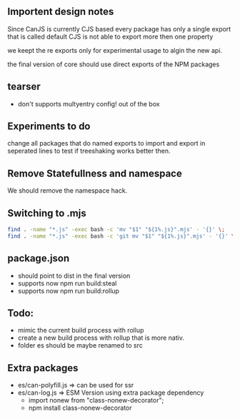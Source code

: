 ## Importent design notes
Since CanJS is currently CJS based every package has only a single export that is called default CJS is not able to export more then one property

we keept the re exports only for experimental usage to algin the new api.

the final version of core should use direct exports of the NPM packages

## tearser
- don't supports multyentry config! out of the box

## Experiments to do
change all packages that do named exports to import and export in seperated lines to test if treeshaking works better then.

## Remove Statefullness and namespace
We should remove the namespace hack.

## Switching to .mjs
```bash
find . -name "*.js" -exec bash -c 'mv "$1" "${1%.js}".mjs' - '{}' \;
find . -name "*.js" -exec bash -c 'git mv "$1" "${1%.js}".mjs' - '{}' \;
```

## package.json
- should point to dist in the final version
- supports now npm run build:steal
- supports now npm run build:rollup

## Todo:
- mimic the current build process with rollup
- create a new build process with rollup that is more nativ.
- folder es should be maybe renamed to src

## Extra packages
- es/can-polyfill.js => can be used for ssr
- es/can-log.js => ESM Version using extra package dependency
  - import nonew from "class-nonew-decorator";
  - npm install class-nonew-decorator
